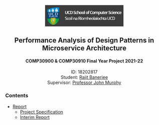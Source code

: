 <div align="center">
  <img src="./assets/ucdcs.jpg" width="250">
  <h2>Performance Analysis of Design Patterns in <br/>Microservice Architecture</h2>
  <h4>COMP30900 & COMP30910 Final Year Project 2021-22</h4>
  <p>
    ID: 18202817<br/>
    Student: <a href="https://rajitbanerjee.com">Rajit Banerjee</a><br/>
    Supervisor: <a href="https://people.ucd.ie/j.murphy">Professor John Murphy</a>
  </p>
</div>

### Contents

- [Report](./report/)
    - [Project Specification](./report/fyp-specification.pdf)
    - [Interim Report](./report/interim-report.pdf)

